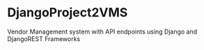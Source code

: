 # DjangoProject2VMS
Vendor Management system with API endpoints using Django and DjangoREST Frameworks
